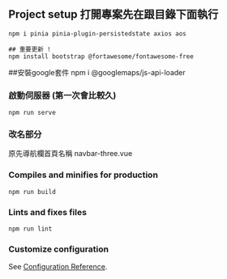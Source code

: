 ## Project setup 打開專案先在跟目錄下面執行
```
npm i pinia pinia-plugin-persistedstate axios aos

## 重要更新 !
npm install bootstrap @fortawesome/fontawesome-free
```

##安裝google套件
npm i @googlemaps/js-api-loader

### 啟動伺服器 (第一次會比較久)
```
npm run serve
```

### 改名部分
原先導航欄首頁名稱 navbar-three.vue


### Compiles and minifies for production
```
npm run build
```

### Lints and fixes files
```
npm run lint
```

### Customize configuration
See [Configuration Reference](https://cli.vuejs.org/config/).
